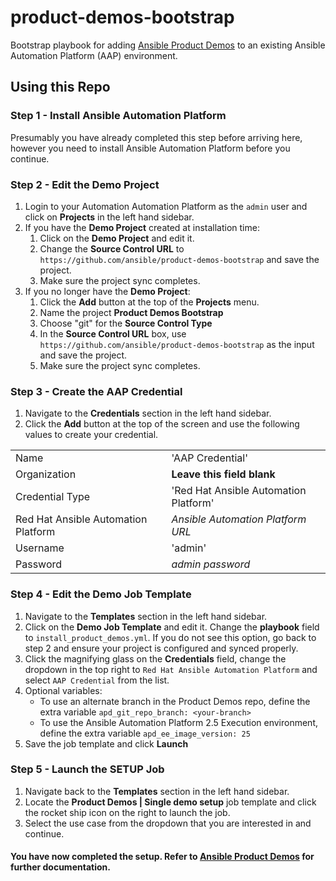 # product-demos-bootstrap
Bootstrap playbook for adding [Ansible Product Demos](https://github.com/ansible/product-demos) to an existing Ansible Automation Platform (AAP) environment.

## Using this Repo

### Step 1 - Install Ansible Automation Platform
Presumably you have already completed this step before arriving here, however you need to install Ansible Automation Platform before you continue.

### Step 2 - Edit the Demo Project
1. Login to your Automation Automation Platform as the `admin` user and click on **Projects** in the left hand sidebar.
2. If you have the **Demo Project** created at installation time:
   1. Click on the **Demo Project** and edit it.
   2. Change the **Source Control URL** to `https://github.com/ansible/product-demos-bootstrap` and save the project.
   3. Make sure the project sync completes.
3. If you no longer have the **Demo Project**:
   1. Click the **Add** button at the top of the **Projects** menu.
   2. Name the project **Product Demos Bootstrap**
   3. Choose "git" for the **Source Control Type**
   4. In the **Source Control URL** box, use `https://github.com/ansible/product-demos-bootstrap` as the input and save the project.
   5. Make sure the project sync completes.

### Step 3 - Create the AAP Credential
1. Navigate to the **Credentials** section in the left hand sidebar.
2. Click the **Add** button at the top of the screen and use the following values to create your credential.

|      |                       |
|------|-----------------------|
| Name | 'AAP Credential' |
| Organization | **Leave this field blank** |
| Credential Type | 'Red Hat Ansible Automation Platform' |
| Red Hat Ansible Automation Platform | *Ansible Automation Platform URL* |
| Username | 'admin' |
| Password | *admin password* |

### Step 4 - Edit the Demo Job Template
1. Navigate to the **Templates** section in the left hand sidebar.
2. Click on the **Demo Job Template** and edit it. Change the **playbook** field to `install_product_demos.yml`. If you do not see this option, go back to step 2 and ensure your project is configured and synced properly.
3. Click the magnifying glass on the **Credentials** field, change the dropdown in the top right to `Red Hat Ansible Automation Platform` and select `AAP Credential` from the list.
4. Optional variables:
   - To use an alternate branch in the Product Demos repo, define the extra variable `apd_git_repo_branch: <your-branch>`
   - To use the Ansible Automation Platform 2.5 Execution environment, define the extra variable `apd_ee_image_version: 25`
6. Save the job template and click **Launch**

### Step 5 - Launch the SETUP Job
1. Navigate back to the **Templates** section in the left hand sidebar.
2. Locate the **Product Demos | Single demo setup** job template and click the rocket ship icon on the right to launch the job.
3. Select the use case from the dropdown that you are interested in and continue.


#### You have now completed the setup. Refer to [Ansible Product Demos](https://github.com/ansible/product-demos) for further documentation.
